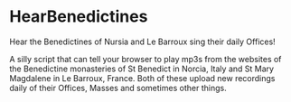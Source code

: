 HearBenedictines
================

Hear the Benedictines of Nursia and Le Barroux sing their daily Offices!

A silly script that can tell your browser to play mp3s from the websites of the Benedictine monasteries of
St Benedict in Norcia, Italy and St Mary Magdalene in Le Barroux, France. Both of these upload new recordings
daily of their Offices, Masses and sometimes other things.
